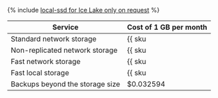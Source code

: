 {% include [local-ssd for Ice Lake only on request](../../_includes/ice-lake-local-ssd-note.md) %}

| Service | Cost of 1 GB per month |
|---------------------------------|---------------------------------------------------------------------|
| Standard network storage | {{ sku|USD|mdb.cluster.network-hdd.pg|month|string }} |
| Non-replicated network storage | {{ sku|USD|mdb.cluster.network-ssd-nonreplicated.pg|month|string }} |
| Fast network storage | {{ sku|USD|mdb.cluster.network-nvme.pg|month|string }} |
| Fast local storage | {{ sku|USD|mdb.cluster.local-nvme.pg|month|string }} |
| Backups beyond the storage size | $0.032594 |
